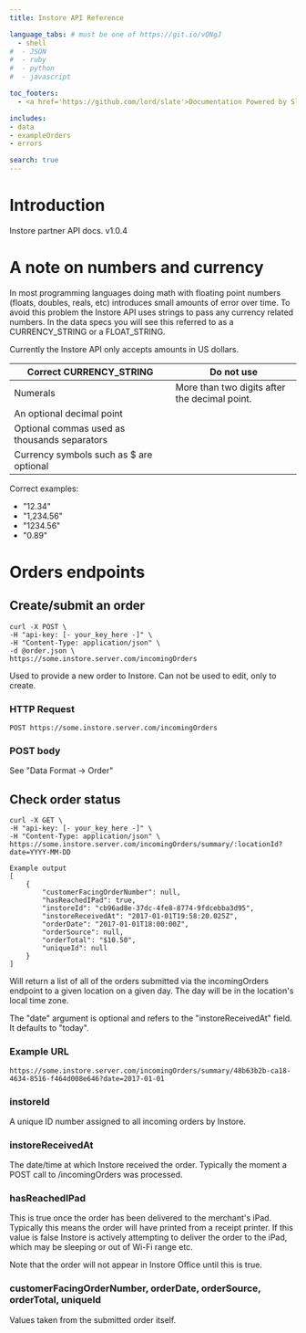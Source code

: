 ```yaml
---
title: Instore API Reference

language_tabs: # must be one of https://git.io/vQNgJ
  - shell
#  - JSON
#  - ruby
#  - python
#  - javascript

toc_footers:
  - <a href='https://github.com/lord/slate'>Documentation Powered by Slate</a>

includes:
- data
- exampleOrders
- errors

search: true
---
```


# Introduction

Instore partner API docs.  v1.0.4

# A note on numbers and currency

In most programming languages doing math with floating point numbers (floats, doubles, reals, etc) introduces small amounts of error over time.  To avoid this problem the Instore API uses strings to pass any currency related numbers.  In the data specs you will see this referred to as a CURRENCY_STRING or a FLOAT_STRING.

Currently the Instore API only accepts amounts in US dollars.

Correct CURRENCY_STRING | Do not use
------------------------|----------
Numerals | More than two digits after the decimal point.
An optional decimal point |
Optional commas used as thousands separators |
Currency symbols such as $ are optional |

Correct examples:

* "12.34"
* "1,234.56"
* "1234.56"
* "0.89"

# Orders endpoints

## Create/submit an order

```shell
curl -X POST \
-H "api-key: [- your_key_here -]" \
-H "Content-Type: application/json" \
-d @order.json \
https://some.instore.server.com/incomingOrders
```

Used to provide a new order to Instore.  Can not be used to edit, only to create.

### HTTP Request

`POST https://some.instore.server.com/incomingOrders`

### POST body

See "Data Format -> Order"

## Check order status

```shell
curl -X GET \
-H "api-key: [- your_key_here -]" \
-H "Content-Type: application/json" \
https://some.instore.server.com/incomingOrders/summary/:locationId?date=YYYY-MM-DD
```

```shell
Example output
[
    {
        "customerFacingOrderNumber": null,
        "hasReachedIPad": true,
        "instoreId": "cb96ad8e-37dc-4fe8-8774-9fdcebba3d95",
        "instoreReceivedAt": "2017-01-01T19:58:20.025Z",
        "orderDate": "2017-01-01T18:00:00Z",
        "orderSource": null,
        "orderTotal": "$10.50",
        "uniqueId": null
    }
]
```

Will return a list of all of the orders submitted via the incomingOrders endpoint to a given location on a given day.  The day will be in the location's local time zone.

The "date" argument is optional and refers to the "instoreReceivedAt" field.  It defaults to "today".

### Example URL

`https://some.instore.server.com/incomingOrders/summary/48b63b2b-ca18-4634-8516-f464d008e646?date=2017-01-01`

### instoreId

A unique ID number assigned to all incoming orders by Instore.

### instoreReceivedAt

The date/time at which Instore received the order.  Typically the moment a POST call to /incomingOrders was processed.

### hasReachedIPad

This is true once the order has been delivered to the merchant's iPad.  Typically this means the order will have printed from a receipt printer.  If this value is false Instore is actively attempting to deliver the order to the iPad, which may be sleeping or out of Wi-Fi range etc.

Note that the order will not appear in Instore Office until this is true.

### customerFacingOrderNumber, orderDate, orderSource, orderTotal, uniqueId

Values taken from the submitted order itself.
